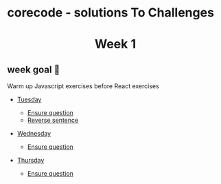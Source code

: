 # corecode - solutions To Challenges
<h1 align="center"> Week 1 </h1>
<h2> week goal 🏁 </h2>

Warm up Javascript exercises before React exercises

* [Tuesday](Week1/Tuesday/)
  - [Ensure question](Week1/Tuesday/ensureQuestion.js)
  - [Reverse sentence](Week1/Tuesday/reverseWords.js)

* [Wednesday](Week1/Wednesday/)
  - [Ensure question](Week1/Wednesday/SmallestIntegerInArray.js)

* [Thursday](Week1/Thursday/)
  - [Ensure question](Week1/Thursday/oddOrEven.js)
